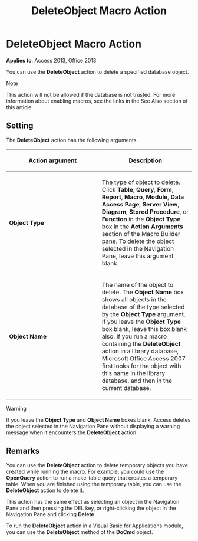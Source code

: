 ﻿---
title: DeleteObject Macro Action
TOCTitle: DeleteObject Macro Action
ms:assetid: a8deb2a7-4e73-8696-b8c1-3a3939d813f7
ms:mtpsurl: https://msdn.microsoft.com/library/Ff821415(v=office.15)
ms:contentKeyID: 48546912
ms.date: 09/18/2015
mtps_version: v=office.15
f1_keywords:
- vbaac10.chm152112
f1_categories:
- Office.Version=v15
---

# DeleteObject Macro Action


**Applies to**: Access 2013, Office 2013

You can use the **DeleteObject** action to delete a specified database object.


> [!NOTE]
> This action will not be allowed if the database is not trusted. For more information about enabling macros, see the links in the See Also section of this article.

## Setting

The **DeleteObject** action has the following arguments.

<table>
<colgroup>
<col style="width: 50%" />
<col style="width: 50%" />
</colgroup>
<thead>
<tr class="header">
<th><p>Action argument</p></th>
<th><p>Description</p></th>
</tr>
</thead>
<tbody>
<tr class="odd">
<td><p><strong>Object Type</strong></p></td>
<td><p>The type of object to delete. Click <strong>Table</strong>, <strong>Query</strong>, <strong>Form</strong>, <strong>Report</strong>, <strong>Macro</strong>, <strong>Module</strong>, <strong>Data Access Page</strong>, <strong>Server View</strong>, <strong>Diagram</strong>, <strong>Stored Procedure</strong>, or <strong>Function</strong> in the <strong>Object Type</strong> box in the <strong>Action Arguments</strong> section of the Macro Builder pane. To delete the object selected in the Navigation Pane, leave this argument blank.</p></td>
</tr>
<tr class="even">
<td><p><strong>Object Name</strong></p></td>
<td><p>The name of the object to delete. The <strong>Object Name</strong> box shows all objects in the database of the type selected by the <strong>Object Type</strong> argument. If you leave the <strong>Object Type</strong> box blank, leave this box blank also. If you run a macro containing the <strong>DeleteObject</strong> action in a library database, Microsoft Office Access 2007 first looks for the object with this name in the library database, and then in the current database.</p></td>
</tr>
</tbody>
</table>



> [!WARNING]
> If you leave the **Object Type** and **Object Name** boxes blank, Access deletes the object selected in the Navigation Pane without displaying a warning message when it encounters the **DeleteObject** action.



## Remarks

You can use the **DeleteObject** action to delete temporary objects you have created while running the macro. For example, you could use the **OpenQuery** action to run a make-table query that creates a temporary table. When you are finished using the temporary table, you can use the **DeleteObject** action to delete it.

This action has the same effect as selecting an object in the Navigation Pane and then pressing the DEL key, or right-clicking the object in the Navigation Pane and clicking **Delete**.

To run the **DeleteObject** action in a Visual Basic for Applications module, you can use the **DeleteObject** method of the **DoCmd** object.

